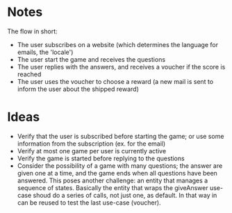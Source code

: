 # Notes
The flow in short:
- The user subscribes on a website (which determines the language for emails, the 'locale')
- The user start the game and receives the questions
- The user replies with the answers, and receives a voucher if the score is reached
- The user uses the voucher to choose a reward (a new mail is sent to inform the user about the shipped reward)

# Ideas
- Verify that the user is subscribed before starting the game;
or use some information from the subscription (ex. for the email)
- Verify at most one game per user is currently active
- Verify the game is started before replying to the questions
- Consider the possibility of a game with many questions;
the answer are given one at a time, and the game ends when all questions have been answered.
This poses another challenge: an entity that manages a sequence of states.
Basically the entity that wraps the giveAnswer use-case shoud do a series of calls, not just one,
as default. In that way in can be reused to test the last use-case (voucher).